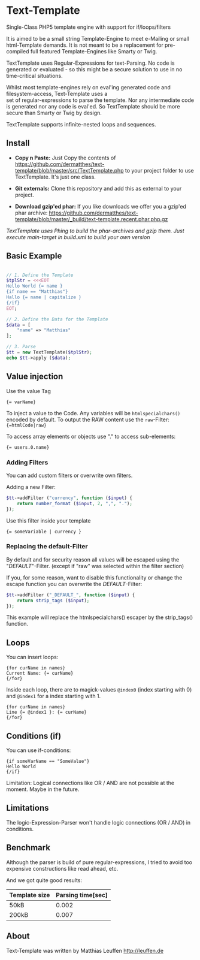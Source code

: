 # Text-Template
Single-Class PHP5 template engine with support for if/loops/filters

It is aimed to be a small string Template-Engine to meet e-Mailing or small html-Template demands. It is not meant
to be a replacement for pre-compiled full featured Template-Engines like Smarty or Twig.

TextTemplate uses Regular-Expressions for text-Parsing. No code is generated or evaluated - so this might
be a secure solution to use in no time-critical situations.

Whilst most template-engines rely on eval'ing generated code and filesystem-access, Text-Template uses a  
set of regular-expressions to parse the template. Nor any intermediate code is generated nor any 
code is eval'ed. So TextTemplate should be more secure than Smarty or Twig by design.

TextTemplate supports infinite-nested loops and sequences.

## Install

* __Copy n Paste:__ Just Copy the contents of <https://github.com/dermatthes/text-template/blob/master/src/TextTemplate.php> to your project folder to
use TextTemplate. It's just one class.

* __Git externals:__ Clone this repository and add this as external to your project.

* __Download gzip'ed phar:__ If you like downloads we offer you a gzip'ed phar archive: <https://github.com/dermatthes/text-template/blob/master/_build/text-template.recent.phar.php.gz>

_TextTemplate uses Phing to build the phar-archives and gzip them. Just execute main-target in build.xml to build your own version_


## Basic Example
```php

// 1. Define the Template
$tplStr = <<<EOT
Hello World {= name }
{if name == "Matthias"}
Hallo {= name | capitalize }
{/if}
EOT;

// 2. Define the Data for the Template
$data = [
    "name" => "Matthias"
];

// 3. Parse
$tt = new TextTemplate($tplStr);
echo $tt->apply ($data);
```



## Value injection

Use the value Tag
```
{= varName}
```

To inject a value to the Code. Any variables will be ```htmlspecialchars()``` encoded by default. To
output the RAW content use the ```raw```-Filter: ```{=htmlCode|raw}```

To access array elements or objects use "." to access sub-elements:
 
 ```
 {= users.0.name}
 ```
 


### Adding Filters

You can add custom filters or overwrite own filters.

Adding a new Filter:

```php
$tt->addFilter ("currency", function ($input) {
    return number_format ($input, 2, ",", ".");
});
```

Use this filter inside your template

```
{= someVariable | currency }
```


### Replacing the default-Filter
By default and for security reason all values will be escaped using the "_DEFAULT_"-Filter. (except if
"raw" was selected within the filter section)

If you, for some reason, want to disable this functionality or change the escape function you can 
overwrite the _DEFAULT_-Filter:

```php
$tt->addFilter ("_DEFAULT_", function ($input) {
    return strip_tags ($input);
});
```

This example will replace the htmlspecialchars() escaper by the strip_tags() function.

## Loops

You can insert loops:

```
{for curName in names}
Current Name: {= curName}
{/for}
```

Inside each loop, there are to magick-values ```@index0``` (index starting with 0) and ```@index1``` for a
index starting with 1.

```
{for curName in names}
Line {= @index1 }: {= curName}
{/for}
```


## Conditions (if)

You can use if-conditions:

```
{if someVarName == "SomeValue"}
Hello World
{/if}
```

Limitation: Logical connections like OR / AND are not possible at the moment. Maybe in the future.




## Limitations

The logic-Expression-Parser won't handle logic connections (OR / AND) in conditions.

## Benchmark

Although the parser is build of pure regular-expressions, I tried to avoid too expensive constructions like
read ahead, etc.

And we got quite good results: 

| Template size | Parsing time[sec] |
|---------------|-------------------|
| 50kB          | 0.002             |
| 200kB         | 0.007             |



## About
Text-Template was written by Matthias Leuffen <http://leuffen.de>

